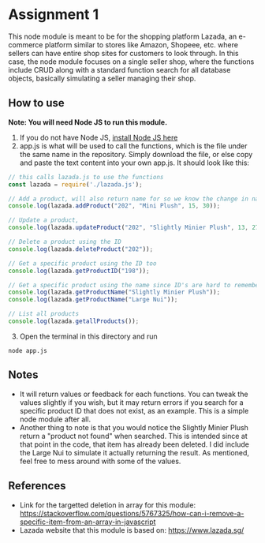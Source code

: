# Assignment 1

This node module is meant to be for the shopping platform Lazada, an e-commerce platform similar to stores like Amazon, Shopeee, etc. where sellers can have entire shop sites for customers to look through. In this case, the node module focuses on a single seller shop, where the functions include CRUD along with a standard function search for all database objects, basically simulating a seller managing their shop.

## How to use
**Note: You will need Node JS to run this module.**

1. If you do not have Node JS, [install Node JS here](https://nodejs.org/en/)
2. app.js is what will be used to call the functions, which is the file under the same name in the repository. Simply download the file, or else copy and paste the text content into your own app.js. It should look like this:
```javascript
// this calls lazada.js to use the functions
const lazada = require('./lazada.js');

// Add a product, will also return name for so we know the change in name later
console.log(lazada.addProduct("202", "Mini Plush", 15, 30));

// Update a product, 
console.log(lazada.updateProduct("202", "Slightly Minier Plush", 13, 27));

// Delete a product using the ID
console.log(lazada.deleteProduct("202"));

// Get a specific product using the ID too
console.log(lazada.getProductID("198"));

// Get a specific product using the name since ID's are hard to remember
console.log(lazada.getProductName("Slightly Minier Plush"));
console.log(lazada.getProductName("Large Nui"));

// List all products 
console.log(lazada.getallProducts());
```
3. Open the terminal in this directory and run
```
node app.js
```
## Notes
- It will return values or feedback for each functions. You can tweak the values slightly if you wish, but it may return errors if you search for a specific product ID that does not exist, as an example. This is a simple node module after all.
- Another thing to note is that you would notice the Slightly Minier Plush return a "product not found" when searched. This is intended since at that point in the code, that item has already been deleted. I did include the Large Nui to simulate it actually returning the result. As mentioned, feel free to mess around with some of the values.

## References
- Link for the targetted deletion in array for this module: https://stackoverflow.com/questions/5767325/how-can-i-remove-a-specific-item-from-an-array-in-javascript
- Lazada website that this module is based on: https://www.lazada.sg/
